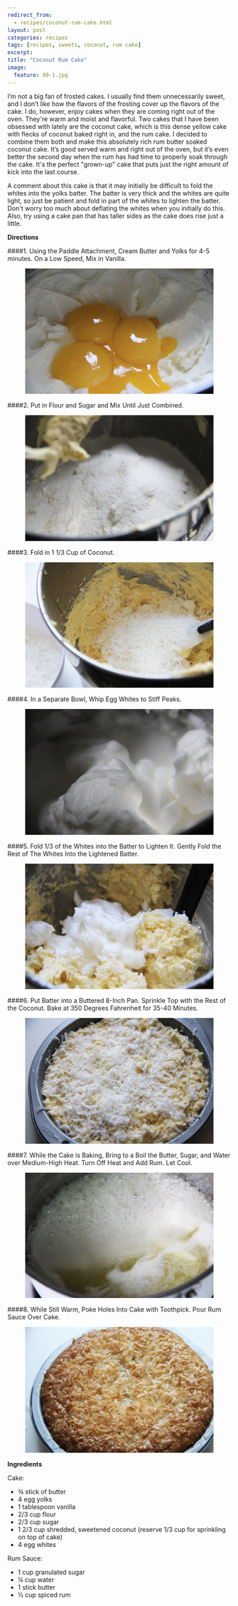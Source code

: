 ```yaml
---
redirect_from: 
  - recipes/coconut-rum-cake.html
layout: post
categories: recipes
tags: [recipes, sweets, coconut, rum cake]
excerpt: 
title: "Coconut Rum Cake"
image:
  feature: 80-1.jpg
---
```


I’m not a big fan of frosted cakes. I usually find them unnecessarily sweet, and I don’t like how the flavors of the frosting cover up the flavors of the cake.  I do, however, enjoy cakes when they are coming right out of the oven.  They're warm and moist and flavorful.  Two  cakes that I have been obsessed with lately are the coconut cake, which is this dense yellow cake with flecks of coconut baked right in, and the rum cake.  I decided to combine them both and make this absolutely rich rum butter soaked coconut cake.  It’s good served warm and right out of the oven, but it’s even better the second day when the rum has had time to properly soak through the cake.  It's the perfect "grown-up" cake that puts just the right amount of kick into the last course.

A comment about this cake is that it may initially be difficult to fold the whites into the yolks batter.  The batter is very thick and the whites are quite light, so just be patient and fold in part of the whites to lighten the batter.  Don't worry too much about deflating the whites when you initially do this.  Also, try using a cake pan that has taller sides as the cake does rise just a little.

**Directions**

####1. Using the Paddle Attachment, Cream Butter and Yolks for 4-5 minutes. On a Low Speed, Mix in Vanilla.
<figure> <img src='/images/80-3.jpg'> </figure>
####2. Put in Flour and Sugar and Mix Until Just Combined.
<figure> <img src='/images/80-4.jpg'> </figure>
####3. Fold in 1 1/3 Cup of Coconut.
<figure> <img src='/images/80-5.jpg'> </figure>
####4. In a Separate Bowl, Whip Egg Whites to Stiff Peaks.
<figure> <img src='/images/80-6.jpg'> </figure>
####5. Fold 1/3 of the Whites into the Batter to Lighten It.  Gently Fold the Rest of The Whites Into the Lightened Batter.
<figure> <img src='/images/80-7.jpg'> </figure>
####6. Put Batter into a Buttered 8-Inch Pan.  Sprinkle Top with the Rest of the Coconut.  Bake at 350 Degrees Fahrenheit for 35-40 Minutes.
<figure> <img src='/images/80-8.jpg'> </figure>
####7. While the Cake is Baking, Bring to a Boil the Butter, Sugar, and Water over Medium-High Heat.  Turn Off Heat and Add Rum.  Let Cool.
<figure> <img src='/images/80-9.jpg'> </figure>
####8. While Still Warm, Poke Holes Into Cake with Toothpick.  Pour Rum Sauce Over Cake.
<figure> <img src='/images/80-11.jpg'> </figure>


<section class='recipe'>
<p><strong>Ingredients</strong></p>

<p>Cake:</p>

<ul><li>¾ stick of butter</li><li>4 egg yolks</li><li>1 tablespoon vanilla</li><li>2/3 cup flour</li><li>2/3 cup sugar</li><li>1 2/3 cup shredded, sweetened coconut (reserve 1/3 cup for sprinkling on top of cake)</li><li>4 egg whites</li></ul>

<p>Rum Sauce:</p>

<ul><li>1 cup granulated sugar</li><li>¼  cup water</li><li>1 stick butter</li><li>½ cup spiced rum </li></ul></section>